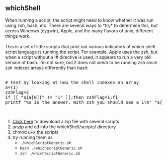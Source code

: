 <h2>whichShell</h2>
When running a script, the script might need to know whether it was run using zsh, bash, etc.
There are several ways to *try* to determine this, but across Windows (cygwin), Apple, and the 
many flavors of unix, different things work.<br>
<br>
This is a set of little scripts that print out various indicators of which shell script language
is running the script. For example, Apple uses the zsh, but when a script without a !# directive
is used, it appears to run a very old version of bash. I'm not sure, but it does not seem to be
running zsh since zsh indexes arrays differently than bash:<br>
<br>
<pre>
# test by looking at how the shell indexes an array
a=(1)
zshFlag=2
if [[ "${a[0]}" != "1" ]];then zshFlag=1;fi
printf "%s is the answer. With zsh you should see a 1\n" "${zshFlag}"
</pre>
<br>
<ol>
  <li><a href="https://github.com/rg3h/whichShell/raw/main/whichShell.zip">Click here</a> to download a zip file with several scripts</li>
  <li>unzip and cd into the whichShell/scripts/ directory</li>
  <li>chmod u+x the scripts</li>
  <li>try running them as
    <ul>
      <li><code>./whichScriptGeneric.sh</code></li>
      <li><code>bash ./whichscriptGeneric.sh</code></li>
      <li><code>zsh ./whichScriptGeneric.sh</code></li>
    </ul>
  </li>
</ol>
<br>
